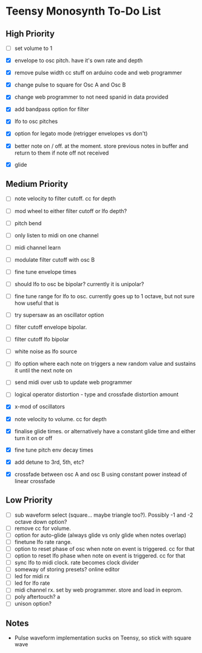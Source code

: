# Teensy Monosynth To-Do List

## High Priority
- [ ] set volume to 1
- [x] envelope to osc pitch. have it's own rate and depth
- [x] remove pulse width cc stuff on arduino code and web programmer
- [x] change pulse to square for Osc A and Osc B
- [x] change web programmer to not need spanid in data provided
- [x] add bandpass option for filter
- [x] lfo to osc pitches
- [x] option for legato mode (retrigger envelopes vs don't)
- [x] better note on / off. at the moment. store previous notes in buffer and return to them if note off not received
- [x] glide


## Medium Priority
- [ ] note velocity to filter cutoff. cc for depth
- [ ] mod wheel to either filter cutoff or lfo depth?
- [ ] pitch bend
- [ ] only listen to midi on one channel
- [ ] midi channel learn
- [ ] modulate filter cutoff with osc B
- [ ] fine tune envelope times
- [ ] should lfo to osc be bipolar? currently it is unipolar?
- [ ] fine tune range for lfo to osc. currently goes up to 1 octave, but not sure how useful that is
- [ ] try supersaw as an oscillator option
- [ ] filter cutoff envelope bipolar. 
- [ ] filter cutoff lfo bipolar
- [ ] white noise as lfo source
- [ ] lfo option where each note on triggers a new random value and sustains it until the next note on 
- [ ] send midi over usb to update web programmer
- [ ] logical operator distortion - type and crossfade distortion amount
- [x] x-mod of oscillators
- [x] note velocity to volume. cc for depth
- [x] finalise glide times. or alternatively have a constant glide time and either turn it on or off
- [x] fine tune pitch env decay times
- [x] add detune to 3rd, 5th, etc?
- [x] crossfade between osc A and osc B using constant power instead of linear crossfade


## Low Priority
- [ ] sub waveform select (square... maybe triangle too?). Possibly -1 and -2 octave down option?
- [ ] remove cc for volume.
- [ ] option for auto-glide (always glide vs only glide when notes overlap)
- [ ] finetune lfo rate range. 
- [ ] option to reset phase of osc when note on event is triggered. cc for that
- [ ] option to reset lfo phase when note on event is triggered. cc for that
- [ ] sync lfo to midi clock. rate becomes clock divider
- [ ] someway of storing presets? online editor
- [ ] led for midi rx
- [ ] led for lfo rate
- [ ] midi channel rx. set by web programmer. store and load in eeprom.
- [ ] poly aftertouch? a
- [ ] unison option?

## Notes
- Pulse waveform implementation sucks on Teensy, so stick with square wave